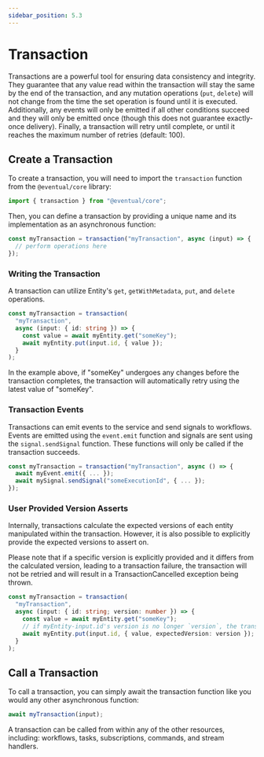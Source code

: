 ```yaml
---
sidebar_position: 5.3
---
```


# Transaction

Transactions are a powerful tool for ensuring data consistency and integrity. They guarantee that any value read within the transaction will stay the same by the end of the transaction, and any mutation operations (`put`, `delete`) will not change from the time the set operation is found until it is executed.
Additionally, any events will only be emitted if all other conditions succeed and they will only be emitted once (though this does not guarantee exactly-once delivery). Finally, a transaction will retry until complete, or until it reaches the maximum number of retries (default: 100).

## Create a Transaction

To create a transaction, you will need to import the `transaction` function from the `@eventual/core` library:

```ts
import { transaction } from "@eventual/core";
```

Then, you can define a transaction by providing a unique name and its implementation as an asynchronous function:

```ts
const myTransaction = transaction("myTransaction", async (input) => {
  // perform operations here
});
```

### Writing the Transaction

A transaction can utilize Entity's `get`, `getWithMetadata`, `put`, and `delete` operations.

```ts
const myTransaction = transaction(
  "myTransaction",
  async (input: { id: string }) => {
    const value = await myEntity.get("someKey");
    await myEntity.put(input.id, { value });
  }
);
```

In the example above, if "someKey" undergoes any changes before the transaction completes, the transaction will automatically retry using the latest value of "someKey".

### Transaction Events

Transactions can emit events to the service and send signals to workflows. Events are emitted using the `event.emit` function and signals are sent using the `signal.sendSignal` function. These functions will only be called if the transaction succeeds.

```ts
const myTransaction = transaction("myTransaction", async () => {
  await myEvent.emit({ ... });
  await mySignal.sendSignal("someExecutionId", { ... });
});
```

### User Provided Version Asserts

Internally, transactions calculate the expected versions of each entity manipulated within the transaction. However, it is also possible to explicitly provide the expected versions to assert on.

Please note that if a specific version is explicitly provided and it differs from the calculated version, leading to a transaction failure, the transaction will not be retried and will result in a TransactionCancelled exception being thrown.

```ts
const myTransaction = transaction(
  "myTransaction",
  async (input: { id: string; version: number }) => {
    const value = await myEntity.get("someKey");
    // if myEntity-input.id's version is no longer `version`, the transaction will fail.
    await myEntity.put(input.id, { value, expectedVersion: version });
  }
);
```

## Call a Transaction

To call a transaction, you can simply await the transaction function like you would any other asynchronous function:

```ts
await myTransaction(input);
```

A transaction can be called from within any of the other resources, including: workflows, tasks, subscriptions, commands, and stream handlers.
